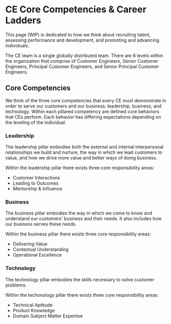 # CE Core Competencies & Career Ladders

This page (WIP) is dedicated to how we think about recruiting talent, assessing performance and development, and promoting and advancing individuals.

The CE team is a single globally distributed team. There are 6 levels within the organization that comprise of Customer Engineers, Senior Customer Engineers, Principal Customer Engineers, and Senior Principal Customer Engineers.


## Core Competencies

We think of the three core competencies that every CE must demonstrate in order to serve our customers and our business: leadership, business, and technology. Within each pillared competency are defined core behaviors that CEs perform. Each behavior has differing expectations depending on the leveling of the individual.

### Leadership
The leadership pillar embodies both the external and internal interpersonal relationships we build and nurture, the way in which we lead customers to value, and how we drive more value and better ways of doing business.

Within the leadership pillar there exists three core responsibility areas:

* Customer Interactions
* Leading to Outcomes
* Mentorship & Influence 

### Business
The business pillar embodies the way in which we come to know and understand our customers’ business and their needs. It also includes how our business serves these needs.

Within the business pillar there exists three core responsibility areas:

* Delivering Value
* Contextual Understanding
* Operational Excellence

### Technology
The technology pillar embodies the skills necessary to solve customer problems.

Within the techonology pillar there exists three core responsibility areas:

* Technical Aptitude
* Product Knowledge
* Domain Subject Matter Expertise

